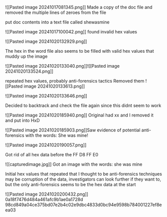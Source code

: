 

![[Pasted image 20241017081345.png]]
Made a copy of the doc file and removed the multiple lines of zeroes from the file



put doc contents into a text file called shewasmine

![[Pasted image 20241017100042.png]]
found invalid hex values

![[Pasted image 20241020132929.png]]

The hex in the word file also seems to be filled with valid hex values that muddy up the image

![[Pasted image 20241020133040.png]]![[Pasted image 20241020133524.png]]



repeated hex values, probably anti-forensics tactics
Removed them
![[Pasted image 20241020133613.png]]

![[Pasted image 20241020133646.png]]

Decided to backtrack and check the file again since this didnt seem to work



![[Pasted image 20241020185940.png]]
Original had xx and I removed it and put into HxD

![[Pasted image 20241020185903.png]]Saw evidence of potential anti-forensics with the words: She was mine!

![[Pasted image 20241020190057.png]]

Got rid of all hex data before the FF D8 FF E0

![[capturedimage.jpg]]
Got an image with the words: she was mine

Initial hex values that repeated that I thought to be anti-forensics techniques may be corruption of the data, investigators can look further if they want to, but the only anti-forensics seems to be the hex data at the start


![[Pasted image 20241020200432.png]]
0a18f7476d484a461afc9b1ae0a1728d
98cd849a04ce375bd07e2b4c02e9dbc4833d0bc94e9598b784001227ef8eea03
